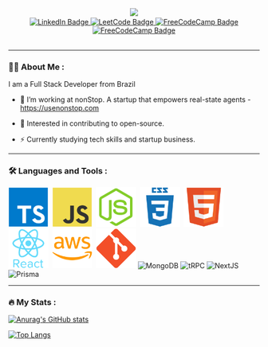 <div id="header" align="center">
  <img src="https://media.giphy.com/media/qgQUggAC3Pfv687qPC/giphy.gif" width="200"/>
  <div id="badges">
  <a href="https://www.linkedin.com/in/sinuhe-shin">
    <img src="https://img.shields.io/badge/LinkedIn-blue?style=for-the-badge&logo=linkedin&logoColor=white" alt="LinkedIn Badge"/>
  </a>
  <a href="https://leetcode.com/sinuheshinbr/">
    <img src="https://img.shields.io/badge/LeetCode-000000?style=for-the-badge&logo=LeetCode&logoColor=#d16c06" alt="LeetCode Badge"/>
  </a>
  <a href="https://www.freecodecamp.org/sinuheshin">
    <img src="https://img.shields.io/badge/Freecodecamp-%23123.svg?&style=for-the-badge&logo=freecodecamp&logoColor=green" alt="FreeCodeCamp Badge"/>
  </a>
   <a href="mailto:sinuheshin@gmail.com">
    <img src="https://img.shields.io/badge/Gmail-D14836?style=for-the-badge&logo=gmail&logoColor=white" alt="FreeCodeCamp Badge"/>
  </a>
 
</div>
 <img src="https://komarev.com/ghpvc/?username=sinuheshinbr&style=flat-square&color=blue" alt=""/>
</div>

---

### :man_technologist: About Me :

I am a Full Stack Developer from Brazil

- :telescope: I’m working at nonStop. A startup that empowers real-state agents - https://usenonstop.com

- :seedling: Interested in contributing to open-source.

- :zap: Currently studying tech skills and startup business.

---

### :hammer_and_wrench: Languages and Tools :

<div>
    <img src="https://github.com/devicons/devicon/blob/master/icons/typescript/typescript-original.svg" title="Typescript" alt="Typescript" width="80" height="80"/>&nbsp;
    <img src="https://github.com/devicons/devicon/blob/master/icons/javascript/javascript-original.svg" title="JavaScript" alt="JavaScript" width="80" height="80"/>&nbsp;
    <img src="https://github.com/devicons/devicon/blob/master/icons/nodejs/nodejs-original.svg" title="NodeJS" alt="NodeJS" width="80" height="80"/>&nbsp;
   <img src="https://github.com/devicons/devicon/blob/master/icons/css3/css3-plain-wordmark.svg"  title="CSS3" alt="CSS" width="80" height="80"/>&nbsp;
  <img src="https://github.com/devicons/devicon/blob/master/icons/html5/html5-original.svg" title="HTML5" alt="HTML" width="80" height="80"/>&nbsp;
  <img src="https://github.com/devicons/devicon/blob/master/icons/react/react-original-wordmark.svg" title="React" alt="React" width="80" height="80"/>&nbsp;
  <img src="https://github.com/devicons/devicon/blob/master/icons/amazonwebservices/amazonwebservices-plain-wordmark.svg" title="AWS" alt="AWS" width="80" height="80"/>&nbsp;
  <img src="https://github.com/devicons/devicon/blob/master/icons/git/git-original.svg?" title="Git" alt="Git" width="80" height="80"/>
   <img src="https://github.com/sinuheshinbr/devicon/blob/master/icons/mongodb/mongodb-plain-wordmark.svg" title="MongoDB" alt="MongoDB" width="80" height="80"/>
     <img src="https://github.com/sinuheshinbr/devicon/blob/personal/colored-icons/icons/trpc/trpc-plain-wordmark.svg" title="tRPC" alt="tRPC" width="80" height="80"/>
  <img src="https://github.com/sinuheshinbr/devicon/blob/personal/colored-icons/icons/nextjs/nextjs-original-wordmark-white-bg.svg" title="NextJS" alt="NextJS" width="80" height="80"/>
   <img src="https://github.com/sinuheshinbr/devicon/blob/personal/colored-icons/icons/prisma/prisma-original-white-bg.svg" title="Prisma" alt="Prisma" width="80" height="80"/>
</div>

---

### :fire: My Stats :

[![Anurag's GitHub stats](https://github-readme-stats-flame-kappa.vercel.app/api?username=sinuheshinbr&count_private=true&show_icons=true&theme=gotham)](https://github.com/anuraghazra/github-readme-stats)

[![Top Langs](https://github-readme-stats-flame-kappa.vercel.app/api/top-langs/?username=sinuheshinbr&layout=compact&role=OWNER,ORGANIZATION_MEMBER,COLLABORATOR&exclude_repo=izimob,burnie-sls,burnie,syn)](https://github.com/anuraghazra/github-readme-stats)

<!---
sinuheshinbr/sinuheshinbr is a ✨ special ✨ repository because its `README.md` (this file) appears on your GitHub profile.
You can click the Preview link to take a look at your changes.
--->
